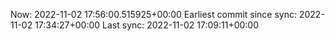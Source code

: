 Now: 2022-11-02 17:56:00.515925+00:00 Earliest commit since sync: 2022-11-02 17:34:27+00:00 Last sync: 2022-11-02 17:09:11+00:00
